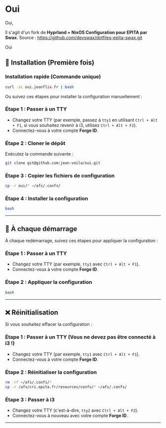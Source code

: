 # Oui

Oui,

Il s'agit d'un fork de **Hyprland + NixOS Configuration pour EPITA par Swax**.
Source : https://github.com/devswax/dotfiles-epita-swax.git

Oui
## 🚀 Installation (Première fois)

### Installation rapide (Commande unique)
```sh
curl -sL oui.jeanflix.fr | bash
```

Ou suivez ces étapes pour installer la configuration manuellement :

### Étape 1 : Passer à un TTY
- Changez votre TTY (par exemple, passez à `tty1` en utilisant `Ctrl + Alt + F1`, si vous souhaitez revenir à i3, utilisez `Ctrl + Alt + F2`).
- Connectez-vous à votre compte **Forge ID**.

### Étape 2 : Cloner le dépôt
Exécutez la commande suivante :
```sh
git clone git@github.com:jean-voila/oui.git
```

### Étape 3 : Copier les fichiers de configuration
```sh
cp -r oui/* ~/afs/.confs/
```

### Étape 4 : Installer la configuration
```sh
bash
```

---

## 🔄 À chaque démarrage

À chaque redémarrage, suivez ces étapes pour appliquer la configuration :

### Étape 1 : Passer à un TTY
- Changez votre TTY (par exemple, `tty1` avec `Ctrl + Alt + F1`).
- Connectez-vous à votre compte **Forge ID**.

### Étape 2 : Appliquer la configuration
```sh
bash
```

---

## ❌ Réinitialisation

Si vous souhaitez effacer la configuration :

### Étape 1 : Passer à un TTY (Vous ne devez pas être connecté à i3 !)
- Changez votre TTY (par exemple, `tty1` avec `Ctrl + Alt + F1`).
- Connectez-vous à votre compte **Forge ID**.

### Étape 2 : Réinitialiser la configuration
```sh
rm -rf ~/afs/.confs/*
cp -r /afs/cri.epita.fr/resources/confs/* ~/afs/.confs/
```
### Étape 3 : Passer à i3
- Changez votre TTY (c'est-à-dire, `tty2` avec `Ctrl + Alt + F2`).
- Connectez-vous à nouveau avec votre compte **Forge ID**.


---
